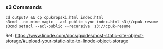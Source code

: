 ### s3 Commands
```
cd output/ && cp cpukropski.html index.html
s3cmd --no-mime-magic --acl-public sync index.html s3://cpuk-resume
s3cmd setacl --acl-public --recursive  s3://cpuk-resume
``` 
Ref: https://www.linode.com/docs/guides/host-static-site-object-storage/#upload-your-static-site-to-linode-object-storage
